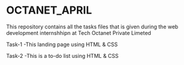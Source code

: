 # OCTANET_APRIL
This repository contains all the tasks files that is given during the web development internshhipn at Tech
Octanet Private Limeted

Task-1
-This landing page using HTML & CSS

Task-2
-This is a to-do list using HTML & CSS
